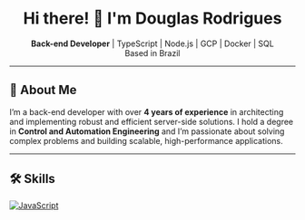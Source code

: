 <h1 align="center">Hi there! 👋 I'm Douglas Rodrigues</h1>

<p align="center">
  <strong>Back-end Developer</strong> | TypeScript | Node.js | GCP | Docker | SQL<br>
  Based in Brazil
</p>

---

## 🚀 About Me

I’m a back-end developer with over **4 years of experience** in architecting and implementing robust and efficient server-side solutions. I hold a degree in **Control and Automation Engineering** and I’m passionate about solving complex problems and building scalable, high-performance applications.

---

## 🛠️ Skills
[![JavaScript](https://skillicons.dev/icons?i=js,typescript,nodejs,express,nestjs,git,postgres,firebase,gcp,docker,redis)](https://skillicons.dev)

